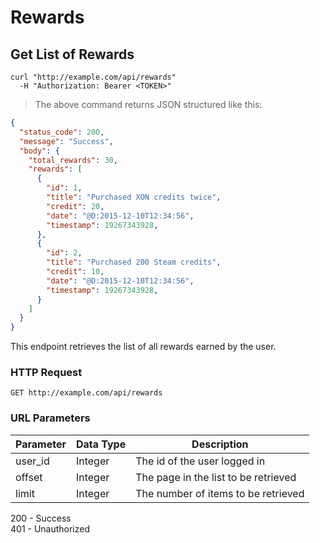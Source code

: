 # Rewards

## Get List of Rewards

```shell
curl "http://example.com/api/rewards"
  -H "Authorization: Bearer <TOKEN>"
```

> The above command returns JSON structured like this:

```json
{
  "status_code": 200,
  "message": "Success",
  "body": {
    "total_rewards": 30,
    "rewards": [
      {
        "id": 1,
        "title": "Purchased XON credits twice",
        "credit": 20,
        "date": "@D:2015-12-10T12:34:56",
        "timestamp": 19267343928,
      },
      {
        "id": 2,
        "title": "Purchased 200 Steam credits",
        "credit": 10,
        "date": "@D:2015-12-10T12:34:56",
        "timestamp": 19267343928,
      }
    ]
  }
}
```

This endpoint retrieves the list of all rewards earned by the user.

### HTTP Request

`GET http://example.com/api/rewards`

### URL Parameters

Parameter       | Data Type | Description
----------------|-----------|--------------
user_id         | Integer   | The id of the user logged in
offset          | Integer   | The page in the list to be retrieved
limit           | Integer   | The number of items to be retrieved

<aside class="success">
200 - Success
</aside>
<aside class="warning">
401 - Unauthorized
</aside>